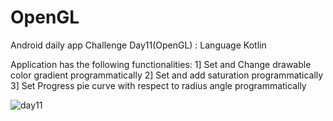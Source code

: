 # OpenGL
Android daily app Challenge Day11(OpenGL) : Language Kotlin

Application has the following functionalities:
1] Set and Change drawable color gradient programmatically
2] Set and add saturation programmatically
3] Set Progress pie curve with respect to radius angle programmatically

![day11](https://user-images.githubusercontent.com/21023833/36531429-d62faa7e-17e3-11e8-8757-68eaa13003da.gif)

